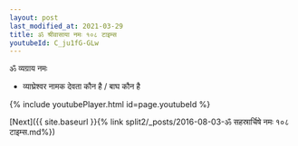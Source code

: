 ```yaml
---
layout: post
last_modified_at: 2021-03-29
title: ॐ श्रीवासाया नमः १०८ टाइम्स
youtubeId: C_ju1fG-GLw
---
```

 
 
 ॐ व्यग्राय नमः  
 
 -  व्याघ्रेश्वर नामक देवता कौन है / बाघ कौन है 
 
  
 
  
 
 
 
 
 
 


{% include youtubePlayer.html id=page.youtubeId %}
 
[Next]({{ site.baseurl }}{% link  split2/_posts/2016-08-03-ॐ सहस्रार्चिषे नमः १०८ टाइम्स.md%})
 
